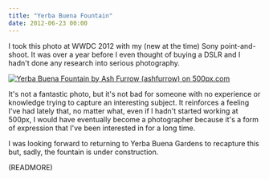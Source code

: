 ```yaml
---
title: "Yerba Buena Fountain"
date: 2012-06-23 00:00
---
```


I took this photo at WWDC 2012 with my (new at the time) Sony point-and-shoot. It was over a year before I even thought of buying a DSLR and I hadn't done any research into serious photography.



 [![Yerba Buena Fountain by Ash Furrow (ashfurrow) on 500px.com](https://pcdn.500px.net/8798461/524ec2e887fc34b391df7b01d38293fa0c5fb087/4.jpg)](http://500px.com/photo/8798461)

It's not a fantastic photo, but it's not bad for someone with no experience or knowledge trying to capture an interesting subject. It reinforces a feeling I've had lately that, no matter what, even if I hadn't started working at 500px, I would have eventually become a photographer because it's a form of expression that I've been interested in for a long time.

I was looking forward to returning to Yerba Buena Gardens to recapture this but, sadly, the fountain is under construction.

(READMORE)
